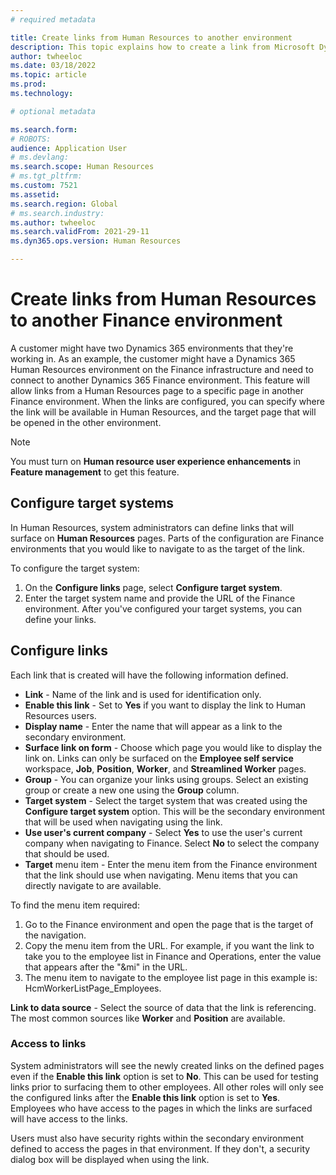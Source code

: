 ```yaml
---
# required metadata

title: Create links from Human Resources to another environment
description: This topic explains how to create a link from Microsoft Dynamics 365 Human Resources to another Dynamics 365 environment.
author: twheeloc
ms.date: 03/18/2022
ms.topic: article
ms.prod: 
ms.technology: 

# optional metadata

ms.search.form: 
# ROBOTS: 
audience: Application User
# ms.devlang: 
ms.search.scope: Human Resources
# ms.tgt_pltfrm: 
ms.custom: 7521
ms.assetid: 
ms.search.region: Global
# ms.search.industry: 
ms.author: twheeloc
ms.search.validFrom: 2021-29-11
ms.dyn365.ops.version: Human Resources

---
```



# Create links from Human Resources to another Finance environment

A customer might have two Dynamics 365 environments that they're working in. 
As an example, the customer might have a Dynamics 365 Human Resources environment on the Finance infrastructure and need to connect to another Dynamics 365 Finance environment. This feature will allow links from a Human Resources page to a specific page in another Finance environment. When the links are configured, you can specify where the link will be available in Human Resources, and the target page that will be opened in the other environment.

> [!Note] 
> You must turn on **Human resource user experience enhancements** in **Feature management** to get this feature.

## Configure target systems

In Human Resources, system administrators can define links that will surface on **Human Resources** pages. Parts of the configuration are Finance environments that you would like to navigate to as the target of the link. 

To configure the target system:
1. On the **Configure links** page, select **Configure target system**.  
2. Enter the target system name and provide the URL of the Finance environment. After you've configured your target systems, you can define your links.

## Configure links

Each link that is created will have the following information defined.
 - **Link** - Name of the link and is used for identification only.
 - **Enable this link** - Set to **Yes** if you want to display the link to Human Resources users.
 - **Display name** - Enter the name that will appear as a link to the secondary environment. 
 - **Surface link on form** - Choose which page you would like to display the link on.  Links can only be surfaced on the **Employee self service** workspace, **Job**, **Position**, **Worker**, and **Streamlined Worker** pages.
 - **Group** - You can organize your links using groups. Select an existing group or create a new one using the **Group** column.
 - **Target system** - Select the target system that was created using the **Configure target system** option. This will be the secondary environment that will be used when navigating using the link.
 - **Use user's current company** - Select **Yes** to use the user's current company when navigating to Finance. Select **No** to select the company that should be used.
 - **Target** menu item - Enter the menu item from the Finance environment that the link should use when navigating. Menu items that you can directly navigate to are available. 

To find the menu item required:
1. Go to the Finance environment and open the page that is the target of the navigation. 
2. Copy the menu item from the URL. For example, if you want the link to take you to the employee list in Finance and Operations, enter the value that appears after the "&mi" in the URL. 
3. The menu item to navigate to the employee list page in this example is: HcmWorkerListPage_Employees.

**Link to data source** - Select the source of data that the link is referencing. The most common sources like **Worker** and **Position** are available.

### Access to links

System administrators will see the newly created links on the defined pages even if the **Enable this link** option is set to **No**. This can be used for testing links prior to surfacing them to other employees. All other roles will only see the configured links after the **Enable this link** option is set to **Yes**. Employees who have access to the pages in which the links are surfaced will have access to the links.

Users must also have security rights within the secondary environment defined to access the pages in that environment. If they don't, a security dialog box will be displayed when using the link.


